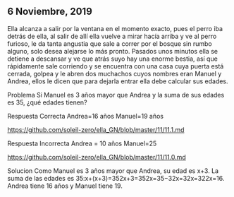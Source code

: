 
## 6 Noviembre, 2019

Ella alcanza a salir por la ventana en el momento exacto, pues el perro iba detrás de ella, al salir de allí ella vuelve a mirar hacía arriba y ve al perro furioso, le da tanta angustia que sale a correr por el bosque sin rumbo alguno, solo desea alejarse lo más pronto. Pasados unos minutos ella se detiene a descansar y ve que atrás suyo hay una enorme bestia, así que rápidamente sale corriendo y se encuentra con una casa cuya puerta está cerrada, golpea y le abren dos muchachos cuyos nombres eran Manuel y Andrea, ellos le dicen que para dejarla entrar ella debe calcular sus edades.

Problema
Si Manuel es 3 años mayor que Andrea y la suma de sus edades es 35, ¿qué edades tienen?

Respuesta Correcta
Andrea=16 años Manuel=19 años

https://github.com/soleil-zero/ella_GN/blob/master/11/11.1.md

Respuesta Incorrecta
Andrea = 10 años Manuel=25

https://github.com/soleil-zero/ella_GN/blob/master/11/11.0.md

Solucion
Como Manuel es 3 años mayor que Andrea, su edad es x+3. La suma de las edades es 35:x+(x+3)=352x+3=352x=35−32x=32x=322x=16. Andrea tiene 16 años y Manuel tiene 19.

